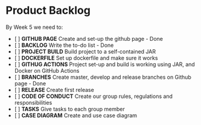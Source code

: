 # Product Backlog
By Week 5 we need to:
- \[ \] **GITHUB PAGE** Create and set-up the github page - Done
- \[ \] **BACKLOG** Write the to-do list - Done
- \[ \] **PROJECT BUILD** Build project to a self-contained JAR
- \[ \] **DOCKERFILE** Set up dockerfile and make sure it works
- \[ \] **GITHUG ACTIONS** Project set-up and build is working using JAR, and Docker on GitHub Actions
- \[ \] **BRANCHES** Create master, develop and release branches on Github page - Done
- \[ \] **RELEASE** Create first release
- \[ \] **CODE OF CONDUCT** Create our group rules, regulations and responsibilities
- \[ \] **TASKS** Give tasks to each group member
- \[ \] **CASE DIAGRAM** Create and use case diagram
